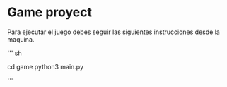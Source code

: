 # Game proyect 

Para ejecutar el juego debes seguir las siguientes instrucciones desde la maquina.

''' sh 

cd game 
python3 main.py 

'''